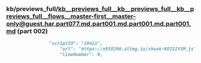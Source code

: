 ### kb/previews_full/kb__previews_full__kb__previews_full__kb__previews_full__flows__master-first__master-only@guest.har.part077.md.part001.md.part001.md.part001.md (part 002)

```md
                "scriptId": "10411",
                    "url": "https://n958200.alteg.io/chunk-KO722YSM.js",
                    "lineNumber": 0,
      
```

```
